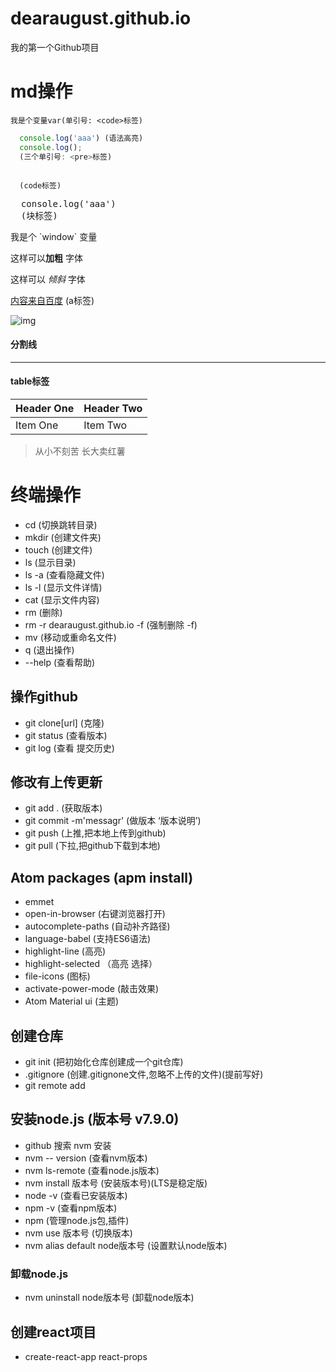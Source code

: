 # dearaugust.github.io
我的第一个Github项目
# md操作
`
  我是个变量var(单引号: <code>标签)
`
```js
  console.log('aaa') (语法高亮)
  console.log();
  (三个单引号: <pre>标签)
```
<code>
  (code标签)
</code>
<pre>
  console.log('aaa')
  (块标签)
</pre>
我是个 `window` 变量

这样可以**加粗** 字体

这样可以 *倾斜* 字体

[内容来自百度](https://www.baidu.com) (a标签)

![img](http://p3.music.126.net/C6T3EaqQz5Z8UJe2xxI0YA==/7808731580968168.jpg?param=180y180)

#### 分割线

***

#### table标签

| Header One     | Header Two     |
| :------------- | :------------- |
| Item One       | Item Two       |

>从小不刻苦 长大卖红薯


# 终端操作
- cd (切换跳转目录)
- mkdir (创建文件夹)
- touch (创建文件)
- ls (显示目录)
- ls -a (查看隐藏文件)
- ls -l (显示文件详情)
- cat (显示文件内容)
- rm  (删除)
- rm -r dearaugust.github.io -f (强制删除 -f)
- mv (移动或重命名文件)
- q (退出操作)
- --help (查看帮助)

## 操作github
- git clone[url] (克隆)
- git status (查看版本)
- git log (查看 提交历史)

## 修改有上传更新
- git add . (获取版本)
- git commit -m'messagr' (做版本 ‘版本说明’)
- git push (上推,把本地上传到github)
- git pull (下拉,把github下载到本地)

## Atom packages (apm install)
- emmet
- open-in-browser  (右键浏览器打开)
- autocomplete-paths  (自动补齐路径)
- language-babel  (支持ES6语法)
- highlight-line  (高亮)
- highlight-selected （高亮 选择）
- file-icons  (图标)
- activate-power-mode (敲击效果)
- Atom Material ui (主题)

## 创建仓库  
- git init (把初始化仓库创建成一个git仓库)
- .gitignore (创建.gitignone文件,忽略不上传的文件)(提前写好)
- git remote add

## 安装node.js   (版本号 v7.9.0)
- github 搜索 nvm 安装
- nvm -- version (查看nvm版本)
- nvm ls-remote (查看node.js版本)
- nvm install 版本号 (安装版本号)(LTS是稳定版)
- node -v (查看已安装版本)
- npm -v (查看npm版本)
- npm (管理node.js包,插件)
- nvm use 版本号 (切换版本)
- nvm alias default node版本号 (设置默认node版本)
### 卸载node.js
- nvm uninstall node版本号 (卸载node版本)


## 创建react项目
- create-react-app react-props
